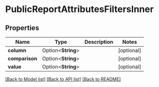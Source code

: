 # PublicReportAttributesFiltersInner

## Properties

Name | Type | Description | Notes
------------ | ------------- | ------------- | -------------
**column** | Option<**String**> |  | [optional]
**comparison** | Option<**String**> |  | [optional]
**value** | Option<**String**> |  | [optional]

[[Back to Model list]](../README.md#documentation-for-models) [[Back to API list]](../README.md#documentation-for-api-endpoints) [[Back to README]](../README.md)


